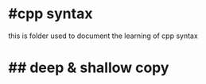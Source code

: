 # #cpp syntax

this is folder used to document the learning of cpp syntax

# ## deep & shallow copy
